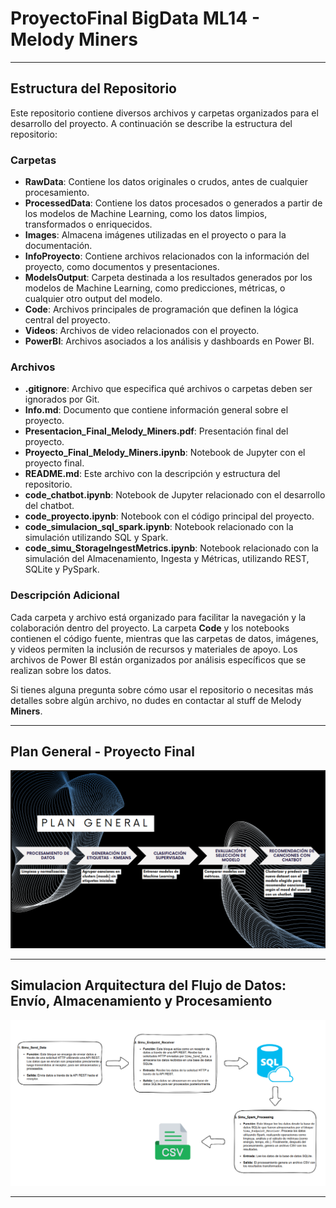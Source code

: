 # ProyectoFinal BigData ML14 - Melody Miners

---

## Estructura del Repositorio

Este repositorio contiene diversos archivos y carpetas organizados para el desarrollo del proyecto. A continuación se describe la estructura del repositorio:

### Carpetas

- **RawData**: Contiene los datos originales o crudos, antes de cualquier procesamiento.
- **ProcessedData**: Contiene los datos procesados o generados a partir de los modelos de Machine Learning, como los datos limpios, transformados o enriquecidos.
- **Images**: Almacena imágenes utilizadas en el proyecto o para la documentación.
- **InfoProyecto**: Contiene archivos relacionados con la información del proyecto, como documentos y presentaciones.
- **ModelsOutput**: Carpeta destinada a los resultados generados por los modelos de Machine Learning, como predicciones, métricas, o cualquier otro output del modelo.
- **Code**: Archivos principales de programación que definen la lógica central del proyecto.
- **Videos**: Archivos de video relacionados con el proyecto.
- **PowerBI**: Archivos asociados a los análisis y dashboards en Power BI.

### Archivos

- **.gitignore**: Archivo que especifica qué archivos o carpetas deben ser ignorados por Git.
- **Info.md**: Documento que contiene información general sobre el proyecto.
- **Presentacion_Final_Melody_Miners.pdf**: Presentación final del proyecto.
- **Proyecto_Final_Melody_Miners.ipynb**: Notebook de Jupyter con el proyecto final.
- **README.md**: Este archivo con la descripción y estructura del repositorio.
- **code_chatbot.ipynb**: Notebook de Jupyter relacionado con el desarrollo del chatbot.
- **code_proyecto.ipynb**: Notebook con el código principal del proyecto.
- **code_simulacion_sql_spark.ipynb**: Notebook relacionado con la simulación utilizando SQL y Spark.
- **code_simu_StorageIngestMetrics.ipynb**: Notebook relacionado con la simulación del Almacenamiento, Ingesta y Métricas, utilizando REST, SQLite y PySpark.

### Descripción Adicional

Cada carpeta y archivo está organizado para facilitar la navegación y la colaboración dentro del proyecto. La carpeta **Code** y los notebooks contienen el código fuente, mientras que las carpetas de datos, imágenes, y videos permiten la inclusión de recursos y materiales de apoyo. Los archivos de Power BI están organizados por análisis específicos que se realizan sobre los datos.

Si tienes alguna pregunta sobre cómo usar el repositorio o necesitas más detalles sobre algún archivo, no dudes en contactar al stuff de Melody  **Miners**.

---

## Plan General - Proyecto Final

![image.png](./Images/PlanGeneral.png)

---

## Simulacion Arquitectura del Flujo de Datos: Envío, Almacenamiento y Procesamiento

![image.png](./Images/Simulacion.png)

---
